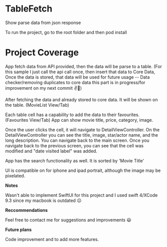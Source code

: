 # TableFetch
Show parse data from json response

To run the project, go to the root folder and then pod install 

# Project Coverage 
App fetch data from API provided, then the data will be parse to a table. (For this sample I just call the api call once, then insert that data to Core Data, Once the data is stored, that data will be used for future usage -- Data checker/removing duplicates to core data this part is in progress/for improvement on my next commit ✌️🙏)

After fetching the data and already stored to core data. It will be shown on the table. (MovieList View/Tab)

Each table cell has a capability to add the data to their favourites. (Favourites View/Tab)
App can show movie title, price, category, image. 

Once the user clicks the cell, it will navigate to DetailViewController. On the DetailViewController you can see the title, image, star/actor name, and the long description. You can navigate back to the main screen. Once you navigate back to the previous screen, you can see that the cell was modified and "date visited label" was added.

App has the search functionality as well. It is sorted by 'Movie Title'

UI is compatible on for iphone and ipad portrait, although the image may be pixelated. 

**Notes**

Wasn't able to implement SwiftUI for this project and I used swift 4/XCode 9.3 since my macbook is outdated ☹️

**Reccommendations**

Feel free to contact me for suggestions and improvements 😃

**Future plans**

Code improvement and to add more features. 
